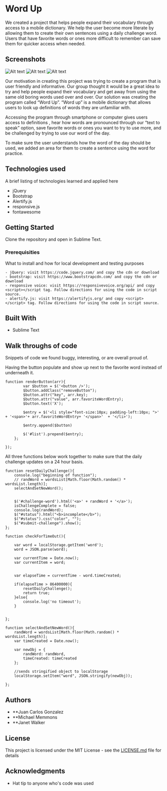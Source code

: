 # Word Up

We created a project that helps people expand their vocabulary through access to a mobile dictionary. We help the user become more literate by allowing them to create their own sentences using a daily challenge word. Users that have favorite words or ones more difficult to remember can save them for quicker access when needed.

## Screenshots
![Alt text](http://i1044.photobucket.com/albums/b447/janetwalker271989/definition_zpsjjstmbis.jpg)   ![Alt text](http://i1044.photobucket.com/albums/b447/janetwalker271989/favorite_zpspu8lkpxz.jpg)   ![Alt text](http://i1044.photobucket.com/albums/b447/janetwalker271989/challenge_zpsm7lixdiz.jpg)

Our motivation in creating this project was trying to create a program that is user friendly and informative. Our group thought it would be a great idea to try and help people expand their vocabulary and get away from using the same old boring words used over and over. Our solution was creating the program called “Word Up”.  “Word up” is a mobile dictionary that allows users to look up definitions of words they are unfamiliar with.

Accessing the program through smartphone or computer gives users access to definitions , hear how words are pronounced through our “text to speak” option, save favorite words or ones you want to try to use more, and be challenged by trying to use our word of the day. 

To make sure the user understands how the word of the day should be used, we added an area for them to create a sentence using the word for practice.





## Technologies used
A brief listing of technologies learned and applied here

- jQuery
- Bootstrap
- Alertify.js
- responsive.js
- fontawesome

## Getting Started

Clone the repository and open in Sublime Text.

### Prerequisities

What to install and how for local development and testing purposes

```
- jQuery: visit https://code.jquery.com/ and copy the cdn or download
- bootstrap: visit https://www.bootstrapcdn.com/ and copy the cdn or download
- responsive voice: visit https://responsivevoice.org/api/ and copy <script></script tag. Follow directions for using the code in script source.
- alertify.js: visit https://alertifyjs.org/ and copy <script></script> tag. Follow directions for using the code in script source.
```

## Built With

* Sublime Text

## Walk throughs of code
Snippets of code we found buggy, interesting, or are overall proud of.  

Having the button populate and show up next to the favorite word instead of underneath it.

```
function renderButton(arr){
        var $button = $('<button />');
        $button.addClass("removeButton");
        $button.attr("key", arr.key);
        $button.attr("value", arr.favoriteWordEntry);
        $button.text('X');

        $entry = $('<li style="font-size:10px; padding-left:10px; ">' + '<span>'+ arr.favoriteWordEntry+ '</span>'  + '</li>');

        $entry.append($button)

        $('#list').prepend($entry);
    };

});
```
All three functions below work together to make sure that the daily challenge updates on a 24 hour basis.
```
function resetDailyChallenge(){
	console.log("beginning of function");
	// randWord = wordsList[Math.floor(Math.random() *  wordsList.length)];
	selectAndSetNewWord();


	$('#challenge-word').html('<a>' + randWord + '</a>');
	isChallengeComplete = false;
	console.log(randWord);
	$("#status").html("<b>incomplete</b>");
	$("#status").css("color", "");
	$("#submit-challenge").show();
};
```
```
function checkForTimeOut(){

	var word = localStorage.getItem('word');
	word = JSON.parse(word);

	var currentTime = Date.now();
	var currentItem = word;


	var elapseTime = currentTime - word.timeCreated;

	if(elapseTime > 86400000){
		resetDailyChallenge();
		return true;
	}else{
		console.log('no timeout');
	}
	

};
```
```
function selectAndSetNewWord(){
	randWord = wordsList[Math.floor(Math.random() *  wordsList.length)];
	var timeCreated = Date.now();

	var newObj = {
		randWord: randWord,
		timeCreated: timeCreated
	};

	//sends stringified object to localStorage
	localStorage.setItem("word", JSON.stringify(newObj));

};
```

## Authors

* **Juan Carlos Gonzalez
* **Michael Memmons
* **Janet Walker

## License

This project is licensed under the MIT License - see the [LICENSE.md](LICENSE.md) file for details

## Acknowledgments

* Hat tip to anyone who's code was used
